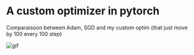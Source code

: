 

# A custom optimizer in pytorch 

Comparaisoon between Adam, SGD and my custom optim (that just move by 100 every 100 step) 

![gif](assets/optim_comparaison_all.gif)

